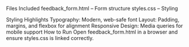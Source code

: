 Files Included
feedback_form.html – Form structure
styles.css – Styling

Styling Highlights
Typography: Modern, web-safe font
Layout: Padding, margins, and flexbox for alignment
Responsive Design: Media queries for mobile support
How to Run
Open feedback_form.html in a browser and ensure styles.css is linked correctly.
